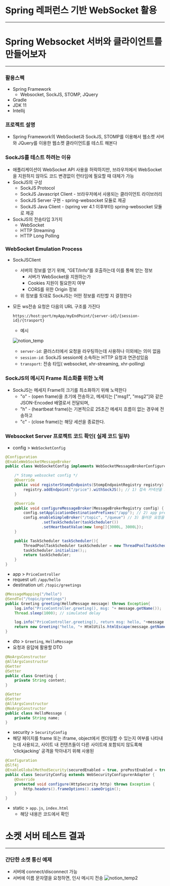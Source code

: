 # Spring 레퍼런스 기반 WebSocket 활용

---

# Spring Websocket 서버와 클라이언트를 만들어보자

---

### 활용스펙

- Spring Framework
    - Websocket, SockJS, STOMP, JQuery
- Gradle
- JDK 11
- Intellij

### 프로젝트 설명

- Spring Framework의 WebSocket과 SockJS, STOMP를 이용해서 웹소켓 서버와 JQuery를 이용한 웹소켓 클라이언트를 테스트 해본다

### SockJS를 테스트 하려는 이유

- 애플리케이션이 WebSocket API 사용을 허락하지만, 브라우저에서 WebSocket을 지원하지 않아도 코드 변경없이 런타임에 필요할 때 대체가 가능
- SockJS의 구성
    - SockJS Protocol
    - SockJS Javascript Client - 브라우저에서 사용되는 클라이언트 라이브러리
    - SockJS Server 구현  - spring-websocket 모듈로 제공
    - SockJS Java Client - (spring ver 4.1 이후부터) spring-websocket 모듈로 제공
- SockJS의 전송타입 3가지
    - WebSocket
    - HTTP Streaming
    - HTTP Long Polling

### WebSocket Emulation Process

- SockJSClient
    - 서버의 정보를 얻기 위해, “GET/Info”를 호출하는데 이를 통해 얻는 정보
        - 서버가 WebSocket을 지원하는가
        - Cookies 지원이 필요한지 여부
        - CORS를 위한 Origin 정보
    - 위 정보를 토대로 SockJS는 어떤 정보를 리턴할 지 결정한다

- 모든 ws전송 요청은 다음의 URL 구조를 가진다

  `https://host:port/myApp/myEndPoint/{server-id}/{session-id}/{trasport}`

    - 예시

  ![notion_temp](https://user-images.githubusercontent.com/57485510/163324094-a810a99e-9f43-414a-9909-6321522b8abc.png)


    - `server-id`: 클러스터에서 요청을 라우팅하는데 사용하나 이외에는 의미 없음
    - `session-id`: SockJS session에 소속하는 HTTP 요청과 연관성있음
    - `transport`: 전송 타입( websocket, xhr-streaming, xhr-polling)

### SockJS의 메시지 Frame 최소화를 위한 노력

- SockJS는 메세지 Frame의 크기를 최소화하기 위해 노력한다
    - "o" - (open frame)을 초기에 전송하고, 메세지는 ["msg1", "msg2"]와 같은 JSON-Encoded 배열로서 전달되며,
    - "h" - (heartbeat frame)는 기본적으로 25초간 메세지 흐름이 없는 경우에 전송하고
    - "c" - (close frame)는 해당 세션을 종료한다.


### Websocket Server 프로젝트 코드 확인( 실제 코드 일부)

- config > `WebSocketConfig`

```java
@Configuration
@EnableWebSocketMessageBroker
public class WebSocketConfig implements WebSocketMessageBrokerConfigurer {

    /* Stomp websocket config */
    @Override
    public void registerStompEndpoints(StompEndpointRegistry registry) {
        registry.addEndpoint("/price").withSockJS(); // 1) 접속 커넥션을 요청할 endpoint 지정
    }

    @Override
    public void configureMessageBroker(MessageBrokerRegistry config) {
        config.setApplicationDestinationPrefixes("/app"); // 2) app prefix가 붙어서 들어오는 요청을 라우팅해준다, params type: String[]
        config.enableSimpleBroker("/topic", "/queue") // 3) 들어온 요청을 어떤 브로커로 보낼건지 목적지를 설정(Client도 해당된다고 본다)
                .setTaskScheduler(taskScheduler())
                .setHeartbeatValue(new long[]{3000L, 3000L});
    }

    public TaskScheduler taskScheduler(){
        ThreadPoolTaskScheduler taskScheduler = new ThreadPoolTaskScheduler();
        taskScheduler.initialize();;
        return taskScheduler;
    }
}
```

- app > `PriceController`
- request url: `/app/hello`
- destination url: `/topic/greetings`

```java
@MessageMapping("/hello")
@SendTo("/topic/greetings")
public Greeting greeting(HelloMessage message) throws Exception{
    log.info("PriceController.greeting(), msg: "+ message.getName());
    Thread.sleep(1000); // simulated delay

    log.info("PriceController.greeting(), return msg: hello, "+message.getName()+"!");
    return new Greeting("hello, "+ HtmlUtils.htmlEscape(message.getName()) +"!");
}
```

- dto > `Greeting`, `HelloMessage`
- 요청과 응답에 활용할 DTO

```java
@NoArgsConstructor
@AllArgsConstructor
@Getter
@Setter
public class Greeting {
    private String content;
}

@Getter
@Setter
@AllArgsConstructor
@NoArgsConstructor
public class HelloMessage {
    private String name;
}
```

- security > `SecurityConfig`
- 해당 페이지를 frame 또는 iframe, object에서 렌더링할 수 있는지 여부를 나타내는데 사용되고, 사이트 내 컨텐츠들이 다른 사이트에 포함되지 않도록해 'clickjacking' 공격을 막아내기 위해 사용된

```java
@Configuration
@Slf4j
@EnableGlobalMethodSecurity(securedEnabled = true, prePostEnabled = true)
public class SecurityConfig extends WebSecurityConfigurerAdapter {
    @Override
    protected void configure(HttpSecurity http) throws Exception {
        http.headers().frameOptions().sameOrigin();
    }
}
```

- static > `app.js`, `index.html`
    - 해당 내용은 코드에서 확인

# 소켓 서버 테스트 결과

---

### 간단한 소켓 통신 예제

- 서버에 connect/disconnect 가능
- 서버에 이름 문자열을 요청하면, 인사 메시지 전송
  ![notion_temp2](https://user-images.githubusercontent.com/57485510/163324579-a1b467cc-8fa7-4ff5-9130-8dbcb66fea19.png)
